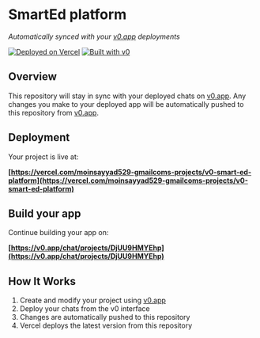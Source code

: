 # SmartEd platform

*Automatically synced with your [v0.app](https://v0.app) deployments*

[![Deployed on Vercel](https://img.shields.io/badge/Deployed%20on-Vercel-black?style=for-the-badge&logo=vercel)](https://vercel.com/moinsayyad529-gmailcoms-projects/v0-smart-ed-platform)
[![Built with v0](https://img.shields.io/badge/Built%20with-v0.app-black?style=for-the-badge)](https://v0.app/chat/projects/DjUU9HMYEhp)

## Overview

This repository will stay in sync with your deployed chats on [v0.app](https://v0.app).
Any changes you make to your deployed app will be automatically pushed to this repository from [v0.app](https://v0.app).

## Deployment

Your project is live at:

**[https://vercel.com/moinsayyad529-gmailcoms-projects/v0-smart-ed-platform](https://vercel.com/moinsayyad529-gmailcoms-projects/v0-smart-ed-platform)**

## Build your app

Continue building your app on:

**[https://v0.app/chat/projects/DjUU9HMYEhp](https://v0.app/chat/projects/DjUU9HMYEhp)**

## How It Works

1. Create and modify your project using [v0.app](https://v0.app)
2. Deploy your chats from the v0 interface
3. Changes are automatically pushed to this repository
4. Vercel deploys the latest version from this repository